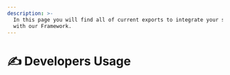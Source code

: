 ```yaml
---
description: >-
  In this page you will find all of current exports to integrate your scripts
  with our Framework.
---
```


# ✍️ Developers Usage

